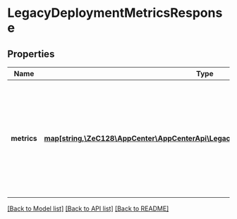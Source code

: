 # LegacyDeploymentMetricsResponse

## Properties
Name | Type | Description | Notes
------------ | ------------- | ------------- | -------------
**metrics** | [**map[string,\ZeC128\AppCenter\AppCenterApi\LegacyDeploymentMetricsResponseMetrics]**](LegacyDeploymentMetricsResponseMetrics.md) | Object containing a property named after each release label, which contains an object that contains that release&#39;s metrics. | [optional] 

[[Back to Model list]](../README.md#documentation-for-models) [[Back to API list]](../README.md#documentation-for-api-endpoints) [[Back to README]](../README.md)


